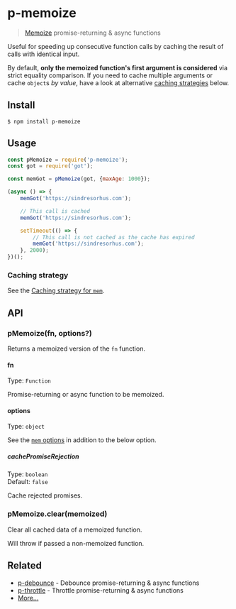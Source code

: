 # p-memoize

> [Memoize](https://en.wikipedia.org/wiki/Memoization) promise-returning & async functions

Useful for speeding up consecutive function calls by caching the result of calls with identical input.

<!-- Please keep this section in sync with mem’s -->

By default, **only the memoized function's first argument is considered** via strict equality comparison. If you need to cache multiple arguments or cache `object`s *by value*, have a look at alternative [caching strategies](#caching-strategy) below.

## Install

```
$ npm install p-memoize
```

## Usage

```js
const pMemoize = require('p-memoize');
const got = require('got');

const memGot = pMemoize(got, {maxAge: 1000});

(async () => {
	memGot('https://sindresorhus.com');

	// This call is cached
	memGot('https://sindresorhus.com');

	setTimeout(() => {
		// This call is not cached as the cache has expired
		memGot('https://sindresorhus.com');
	}, 2000);
})();
```

### Caching strategy

See the [Caching strategy for `mem`](https://github.com/sindresorhus/mem#options).

## API

### pMemoize(fn, options?)

Returns a memoized version of the `fn` function.

#### fn

Type: `Function`

Promise-returning or async function to be memoized.

#### options

Type: `object`

See the [`mem` options](https://github.com/sindresorhus/mem#options) in addition to the below option.

##### cachePromiseRejection

Type: `boolean`\
Default: `false`

Cache rejected promises.

### pMemoize.clear(memoized)

Clear all cached data of a memoized function.

Will throw if passed a non-memoized function.

## Related

- [p-debounce](https://github.com/sindresorhus/p-debounce) - Debounce promise-returning & async functions
- [p-throttle](https://github.com/sindresorhus/p-throttle) - Throttle promise-returning & async functions
- [More…](https://github.com/sindresorhus/promise-fun)

